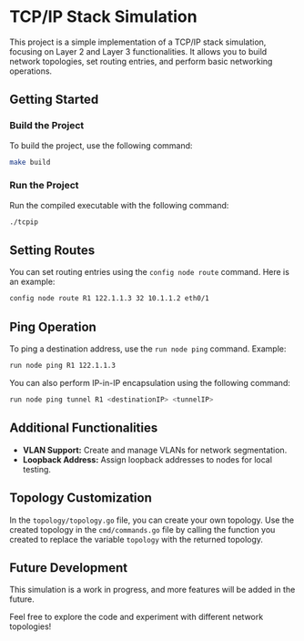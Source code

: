 # TCP/IP Stack Simulation

This project is a simple implementation of a TCP/IP stack simulation, focusing on Layer 2 and Layer 3 functionalities. It allows you to build network topologies, set routing entries, and perform basic networking operations.

## Getting Started

### Build the Project

To build the project, use the following command:

```bash
make build
```

### Run the Project

Run the compiled executable with the following command:

```bash
./tcpip
```

## Setting Routes

You can set routing entries using the `config node route` command. Here is an example:

```bash
config node route R1 122.1.1.3 32 10.1.1.2 eth0/1
```

## Ping Operation

To ping a destination address, use the `run node ping` command. Example:

```bash
run node ping R1 122.1.1.3
```

You can also perform IP-in-IP encapsulation using the following command:

```bash
run node ping tunnel R1 <destinationIP> <tunnelIP>
```

## Additional Functionalities

- **VLAN Support:** Create and manage VLANs for network segmentation.
- **Loopback Address:** Assign loopback addresses to nodes for local testing.

## Topology Customization

In the `topology/topology.go` file, you can create your own topology. Use the created topology in the `cmd/commands.go` file by calling the function you created to replace the variable `topology` with the returned topology.

## Future Development

This simulation is a work in progress, and more features will be added in the future.

Feel free to explore the code and experiment with different network topologies!

